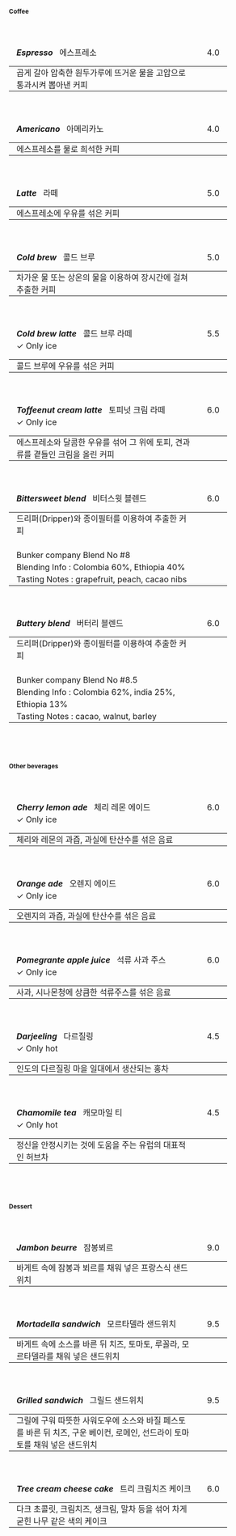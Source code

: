 <style>
  table {
      border-collapse: collapse;
      text-align: left;
      line-height: 1.5;
  }
  table, tr, td {
    border: none;
  }
  table, tr, td, thead, tbody{
    width: 100%;
  }
  table thead th {
      /*text-align: center;*/
      padding: 15px;
      font-weight: normal;
      vertical-align: top;
      border: none;
      /*color: #1b3453;*/
      /*border-top: 2px solid #1b3453;*/
      /*border-bottom: 2px solid;*/
  }
  table tbody th {
      padding: 0px 10px;
      /*font-weight: bold;*/
      vertical-align: top;
      border: none;
      /*border-bottom: 1px solid #ccc;
      background: #f3f6f7;*/
  }
  table td {
      padding: 0px 15px;
      vertical-align: bottom;
      background-color: var(--c-bg);
      /*border-bottom: 1px solid #ccc;*/
  }
  table h2, table h3, table h4, table h5, table h6 {
    display: inline;
  }
  h1, h2 {
    border-bottom: none;
  }
  body {
        font-size: 12px;
  }
</style>
<br/>

#### Coffee
<br/>

|<h5>Espresso</h5> &nbsp; 에스프레소                              |4.0  |
|:---------------------------------------------------------------|----:|
|곱게 갈아 압축한 원두가루에 뜨거운 물을 고압으로 통과시켜 뽑아낸 커피|     |
<br/>

|<h5>Americano</h5> &nbsp; 아메리카노                             |4.0  |
|:---------------------------------------------------------------|----:|
|에스프레소를 물로 희석한 커피                                     |      |
<br/>

|<h5>Latte</h5> &nbsp; 라떼                                      |5.0  |
|:---------------------------------------------------------------|----:|
|에스프레소에 우유를 섞은 커피                                     |     |
<br/>

|<h5>Cold brew</h5> &nbsp; 콜드 브루                              |5.0  |
|:---------------------------------------------------------------|----:|
|차가운 물 또는 상온의 물을 이용하여 장시간에 걸쳐 추출한 커피        |     |
<br/>

|<h5>Cold brew latte</h5> &nbsp; 콜드 브루 라떼<br/>✓ Only ice  |5.5  |
|:---------------------------------------------------------------|----:|
|콜드 브루에 우유를 섞은 커피                                       |     |
<br/>

|<h5>Toffeenut cream latte</h5> &nbsp; 토피넛 크림 라떼<br/>✓ Only ice |6.0  |
|:---------------------------------------------------------------|----:|
|에스프레소와 달콤한 우유를 섞어 그 위에 토피, 견과류를 곁들인 크림을 올린 커피 |     |
<br/>

|<h5>Bittersweet blend</h5> &nbsp; 비터스윗 블렌드                 |6.0  |
|:---------------------------------------------------------------|----:|
|드리퍼(Dripper)와 종이필터를 이용하여 추출한 커피                   |     |
|<br/>Bunker company Blend No #8<br/>Blending Info : Colombia 60%, Ethiopia 40%<br/>Tasting Notes : grapefruit, peach, cacao nibs |     |
<br/>

|<h5>Buttery blend</h5> &nbsp; 버터리 블렌드                      |6.0  |
|:---------------------------------------------------------------|----:|
|드리퍼(Dripper)와 종이필터를 이용하여 추출한 커피                   |     |
|<br/>Bunker company Blend No #8.5<br/>Blending Info : Colombia 62%, india 25%, Ethiopia 13%<br/>Tasting Notes : cacao, walnut, barley |     |
<br/>

<br/>
<br/>

#### Other beverages
<br/>

|<h5>Cherry lemon ade</h5> &nbsp; 체리 레몬 에이드 <br/>✓ Only ice |6.0  |
|:---------------------------------------------------------------|----:|
|체리와 레몬의 과즙, 과실에 탄산수를 섞은 음료                       |     |
<br/>

|<h5>Orange ade</h5> &nbsp; 오렌지 에이드 <br/>✓ Only ice        |6.0  |
|:---------------------------------------------------------------|----:|
|오렌지의 과즙, 과실에 탄산수를 섞은 음료                           |     |
<br/>

|<h5>Pomegrante apple juice</h5> &nbsp; 석류 사과 주스 <br/>✓ Only ice |6.0  |
|:---------------------------------------------------------------|----:|
|사과, 시나몬청에 상큼한 석류주스를 섞은 음료                        |     |
<br/>

|<h5>Darjeeling</h5> &nbsp; 다르질링 <br/>✓ Only hot            |4.5  |
|:---------------------------------------------------------------|----:|
|인도의 다르질링 마을 일대에서 생산되는 홍차                        |     |
<br/>

|<h5>Chamomile tea</h5> &nbsp; 캐모마일 티 <br/>✓ Only hot       |4.5  |
|:---------------------------------------------------------------|----:|
|정신을 안정시키는 것에 도움을 주는 유럽의 대표적인 허브차            |     |
<br/>

<br/>
<br/>

#### Dessert
<br/>

|<h5>Jambon beurre</h5> &nbsp; 잠봉뵈르                           |9.0  |
|:---------------------------------------------------------------|----:|
|바게트 속에 잠봉과 뵈르를 채워 넣은 프랑스식 샌드위치                |     |
<br/>

|<h5>Mortadella sandwich</h5> &nbsp; 모르타델라 샌드위치           |9.5  |
|:---------------------------------------------------------------|----:|
|바게트 속에 소스를 바른 뒤 치즈, 토마토, 루꼴라, 모르타델라를 채워 넣은 샌드위치 |     |
<br/>

|<h5>Grilled sandwich</h5> &nbsp; 그릴드 샌드위치                 |9.5  |
|:---------------------------------------------------------------|----:|
|그릴에 구워 따뜻한 사워도우에 소스와 바질 페스토를 바른 뒤 치즈, 구운 베이컨, 로메인, 선드라이 토마토를 채워 넣은 샌드위치 |     |
<br/>

|<h5>Tree cream cheese cake</h5> &nbsp; 트리 크림치즈 케이크       |6.0  |
|:---------------------------------------------------------------|----:|
|다크 초콜릿, 크림치즈, 생크림, 말차 등을 섞어 차게 굳힌 나무 같은 색의 케이크 |     |
<br/>
